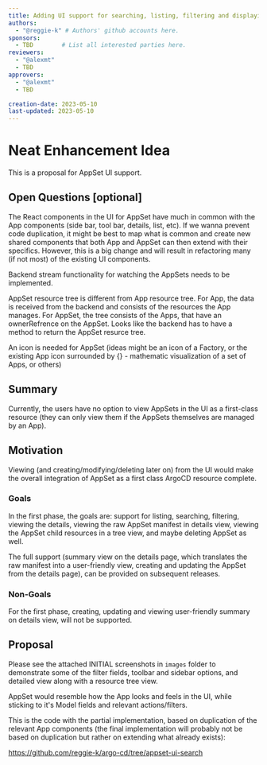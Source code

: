 ```yaml
---
title: Adding UI support for searching, listing, filtering and displaying details of AppSets
authors:
  - "@reggie-k" # Authors' github accounts here.
sponsors:
  - TBD        # List all interested parties here.
reviewers:
  - "@alexmt"
  - TBD
approvers:
  - "@alexmt"
  - TBD

creation-date: 2023-05-10
last-updated: 2023-05-10
---
```


# Neat Enhancement Idea

This is a proposal for AppSet UI support.


## Open Questions [optional]

The React components in the UI for AppSet have much in common with the App components (side bar, tool bar, details, list, etc).
If we wanna prevent code duplication, it might be best to map what is common and create new shared components that both App and AppSet can then extend with their specifics.
However, this is a big change and will result in refactoring many (if not most) of the existing UI components.

Backend stream functionality for watching the AppSets needs to be implemented.

AppSet resource tree is different from App resource tree. 
For App, the data is received from the backend and consists of the resources the App manages.
For AppSet, the tree consists of the Apps, that have an ownerRefrence on the AppSet.
Looks like the backend has to have a method to return the AppSet resurce tree. 

An icon is needed for AppSet (ideas might be an icon of a Factory, or the existing App icon surrounded by {} - mathematic visualization of a set of Apps, or others)
## Summary

Currently, the users have no option to view AppSets in the UI as a first-class resource (they can only view them if the AppSets themselves are managed by an App).


## Motivation

Viewing (and creating/modifying/deleting later on) from the UI would make the overall integration of AppSet as a first class ArgoCD resource complete.

### Goals

In the first phase, the goals are: support for listing, searching, filtering, viewing the details, viewing the raw AppSet manifest in details view, viewing the AppSet child resources in a tree view, and maybe deleting AppSet as well.

The full support (summary view on the details page, which translates the raw manifest into a user-friendly view, creating and updating the AppSet from the details page), can be provided on subsequent releases.

### Non-Goals

For the first phase, creating, updating and viewing user-friendly summary on details view, will not be supported.

## Proposal

Please see the attached INITIAL screenshots in ``` images ``` folder to demonstrate some of the filter fields, toolbar and sidebar options, and detailed view along with a resource tree view.

AppSet would resemble how the App looks and feels in the UI, while sticking to it's Model fields and relevant actions/filters.

This is the code with the partial implementation, based on duplication of the relevant App components (the final implementation will probably not be based on duplication but rather on extending what already exists):

https://github.com/reggie-k/argo-cd/tree/appset-ui-search

